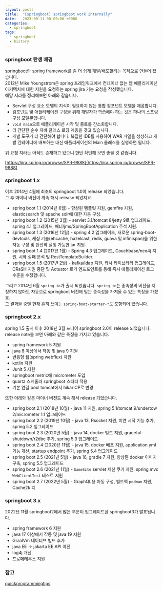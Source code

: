 ```yaml
---
layout: posts 
title:  "[springboot] springboot work internally"
date:   2023-09-11 00:00:00 +0900 
categories: 
  - springboot
tags:
  - springboot
  - history
---
```

### springboot 탄생 배경
springboot란 spring framework를 좀 더 쉽게 개발/배포할려는 목적으로 만들어 졌습니다.  
2012년 Mike Youngstrom은 spring 프레임워크에서 컨테이너 없는 웹 애플리케이션 아키텍처에 대한 지원을 요청하는 spring jira 기능 요청을 작성했습니다.  
해당 지라를 정리해보면 아래와 같습니다.
* Servlet 구성 요소 모델의 지식이 필요하지 않는 통합 컴포넌트 모델을 제공합니다.
* 컴포넌트 및 애플리케이션 구성을 위해 개발자가 학습해야 하는 것은 하나의 스프링 구성 모델뿐입니다.
* `void main`으로 애플리케이션 시작 및 종료를 간소화합니다.
* 더 간단한 순수 자바 클래스 로딩 계층을 갖고 있습니다.
* 개발 도구가 더 간단해야 합니다. 복잡한 IDE를 사용하여 WAR 파일을 생성하고 개발 컨테이너에 배포하는 대신 애플리케이션의 Main 클래스를 실행하면 됩니다.

위 요청 지라는 아직도 존재하고 있으니 한번 확인해 보면 좋을 것 같습니다.  

[https://jira.spring.io/browse/SPR-9888](https://jira.spring.io/browse/SPR-9888)

### springboot 1.x

이후 2014년 4월에 최초의 springboot 1.0이 release 되었습니다.  
그 후 마이너 버전이 계속 해서 release 되었지요.  
* spring boot 1.1 (2014년 6월) - 향상된 템플릿 지원, gemfire 지원, elasticsearch 및 apache solr에 대한 자동 구성.
* spring boot 1.2 (2015년 3월) - servlet 3.1/tomcat 8/jetty 9로 업그레이드, spring 4.1 업그레이드, 배너/jms/SpringBootApplication 주석 지원.
* spring boot 1.3 (2016년 12월) - spring 4.2 업그레이드, 새로운 spring-boot-devtools, 캐싱 기술(ehcache, hazelcast, redis, guava 및 infinispan)을 위한 자동 구성 및 완전히 실행 가능한 jar 지원.
* spring boot 1.4 (2017년 1월) - Spring 4.3 업그레이드, Couchbase/neo4j 지원, 시작 실패 분석 및 RestTemplateBuilder.
* spring boot 1.5 (2017년 2월) - kafka/ldap 지원, 타사 라이브러리 업그레이드, CRaSH 지원 중단 및 Actuator 로거 엔드포인트를 통해 즉시 애플리케이션 로그 수준을 수정합니다.

그리고 2014년 6월 `spring io`가 출시 되었습니다.
`spring io`는 종속성의 버전을 지정하지 않아도 자동으로 springboot 버전에 맞는 종속성을 가져올 수 있는 특징을 가졌죠.     
그 결과물 중엔 현재 흔히 쓰이는 `spring-boot-starter-*`도 포함되어 있습니다.  

### springboot 2.x

spring 1.5 출시 이후 2018년 3월 드디어 springboot 2.0이 release 되었습니다.
release note를 보면 아래와 같은 특징을 가지고 있습니다.
* spring framework 5 지원
* java 8 이상에서 작동 및 java 9 지원
* 반응형 웹(spring webflux) 지원
* kotlin 지원
* Junit 5 지원
* springboot metric에 micrometer 도입
* quartz 스케줄러 springboot 스타터 적용
* 기본 연결 pool tomcat에서 hikariCP로 변경

또한 아래와 같은 마이너 버전도 계속 해서 release 되었습니다.
* spring boot 2.1 (2018년 10월) - java 11 지원, spring 5.1/tomcat 9/undertow 2/micrometer 1.1 업그레이드 
* spring boot 2.2 (2019년 10월) - java 13, Rsocket 지원, 지연 시작 기능 추가, spring 5.2 업그레이드
* spring boot 2.3 (2020년 5월) - java 14, docker 빌드 지원, graceful-shutdown/r2dbc 추가, spring 5.3 업그레이드
* spring boot 2.4 (2020년 11월) - java 15, docker 배포 지원, application.yml 기능 개선, startup endpoint 추가, spring 5.4 업그레이드
* spring boot 2.5 (2021년 5월) - java 16, gradle 7 지원, 향상된 docker 이미지 구축, spring 5.5 업그레이드
* spring boot 2.6 (2021년 11월) - `SameSite` servlet 세션 쿠기 지원, spring mvc `WebClientTest` 테스트 지원 
* spring boot 2.7 (2022년 5월) - GraphQL용 자동 구성, 빌드팩 `podman` 지원, Cache2k 지

### springboot 3.x

2022년 11월 springboot2에서 많은 부분이 업그레이드된 springboot3가 발표됩니다.  
* spring framework 6 지원
* java 17 이상에서 작동 및 java 19 지원
* GraalVm 네이티브 빌드 추가
* java EE -> jakarta EE API 이전
* log4j 개선
* 프로메테우스 지원

### 참고
[quickprogrammingtips](https://www.quickprogrammingtips.com/spring-boot/history-of-spring-framework-and-spring-boot.html)